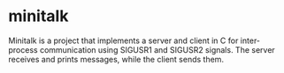 # minitalk
Minitalk is a project that implements a server and client in C for inter-process communication using SIGUSR1 and SIGUSR2 signals. The server receives and prints messages, while the client sends them.
